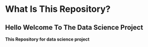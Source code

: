 # What Is This Repository?
## Hello Welcome To The Data Science Project
**This Repository for data science project**